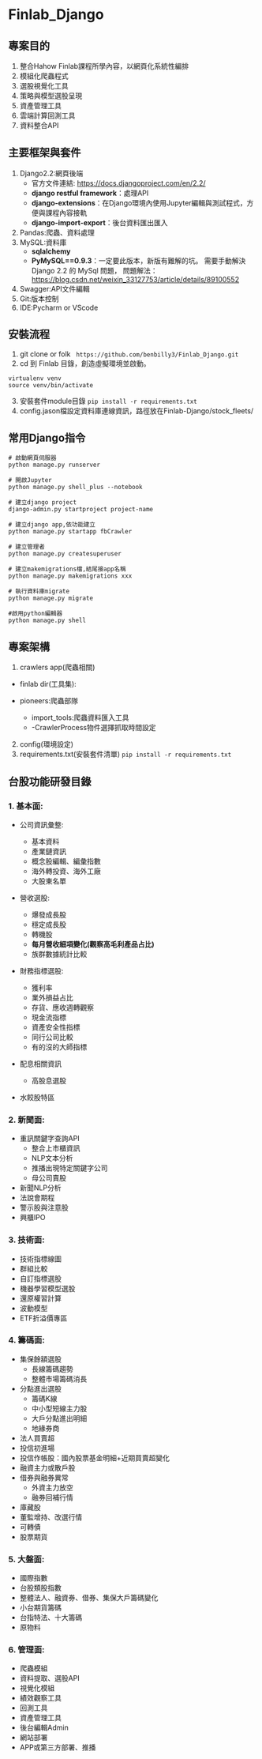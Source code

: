 # Finlab_Django

## 專案目的
1. 整合Hahow Finlab課程所學內容，以網頁化系統性編排
2. 模組化爬蟲程式
3. 選股視覺化工具
4. 策略與模型選股呈現
5. 資產管理工具
6. 雲端計算回測工具
7. 資料整合API

## 主要框架與套件
1. Django2.2:網頁後端
    * 官方文件連結:
    https://docs.djangoproject.com/en/2.2/
    - **django restful framework**：處理API
    - **django-extensions**：在Django環境內使用Jupyter編輯與測試程式，方便與課程內容接軌
    - **django-import-export**：後台資料匯出匯入
3. Pandas:爬蟲、資料處理
4. MySQL:資料庫
    - **sqlalchemy**
    - **PyMySQL==0.9.3**：一定要此版本，新版有難解的坑。
    需要手動解決 Django 2.2 的 MySql 問題， 
    問題解法： https://blog.csdn.net/weixin_33127753/article/details/89100552
6. Swagger:API文件編輯
7. Git:版本控制
8. IDE:Pycharm or VScode

## 安裝流程

1. git clone or folk
` https://github.com/benbilly3/Finlab_Django.git`
3. cd 到 Finlab 目錄，創造虛擬環境並啟動。
```
virtualenv venv
source venv/bin/activate
```
3. 安裝套件module目錄
`pip install -r requirements.txt`
4. config.jason檔設定資料庫連線資訊，路徑放在Finlab-Django/stock_fleets/

## 常用Django指令
```
# 啟動網頁伺服器
python manage.py runserver 

# 開啟Jupyter
python manage.py shell_plus --notebook 

# 建立django project
django-admin.py startproject project-name

# 建立django app,依功能建立
python manage.py startapp fbCrawler

# 建立管理者
python manage.py createsuperuser

# 建立makemigrations檔,結尾接app名稱
python manage.py makemigrations xxx

# 執行資料庫migrate
python manage.py migrate

#啟用python編輯器
python manage.py shell
```

## 專案架構
1. crawlers app(爬蟲相關)
* finlab dir(工具集):

* pioneers:爬蟲部隊
    - import_tools:爬蟲資料匯入工具
    - -CrawlerProcess物件選擇抓取時間設定

2. config(環境設定)
3. requirements.txt(安裝套件清單)
`pip install -r requirements.txt`

## 台股功能研發目錄
### 1. 基本面:
* 公司資訊彙整:
     - 基本資料
     - 產業鏈資訊
     - 概念股編輯、編彙指數
     - 海外轉投資、海外工廠
     - 大股東名單
* 營收選股:
     - 爆發成長股
     - 穩定成長股
     - 轉機股
     - **每月營收細項變化(觀察高毛利產品占比)**
     - 族群數據統計比較
* 財務指標選股:
     - 獲利率
     - 業外損益占比
     - 存貨、應收週轉觀察
     - 現金流指標
     - 資產安全性指標
     - 同行公司比較
     - 有的沒的大師指標

* 配息相關資訊
     - 高股息選股
* 水餃股特區

### 2. 新聞面:
* 重訊關鍵字查詢API
    - 整合上市櫃資訊
    - NLP文本分析
    - 推播出現特定關鍵字公司
    - 母公司賣股
* 新聞NLP分析
* 法說會期程
* 警示股與注意股
* 興櫃IPO

### 3. 技術面:
* 技術指標線圖
* 群組比較
* 自訂指標選股
* 機器學習模型選股
* 還原權習計算
* 波動模型
* ETF折溢價專區

### 4. 籌碼面:
* 集保餘額選股
    - 長線籌碼趨勢
    - 整體市場籌碼消長
* 分點進出選股
     -  籌碼K線
     -  中小型短線主力股
     -  大戶分點進出明細
     -  地緣券商
* 法人買賣超
* 投信初進場
* 投信作帳股：國內股票基金明細+近期買賣超變化
* 融資主力或散戶股
* 借券與融券異常
    -   外資主力放空
    -   融券回補行情
* 庫藏股
* 董監增持、改選行情
* 可轉債
* 股票期貨

### 5. 大盤面:
* 國際指數
* 台股類股指數
* 整體法人、融資券、借券、集保大戶籌碼變化
* 小台期貨籌碼
* 台指特法、十大籌碼
* 原物料
### 6. 管理面:
* 爬蟲模組
* 資料提取、選股API
* 視覺化模組
* 績效觀察工具 
* 回測工具
* 資產管理工具
* 後台編輯Admin
* 網站部署
* APP或第三方部署、推播




